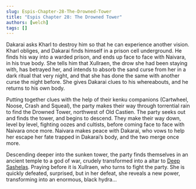 ```yaml
---
slug: Espis-Chapter-28-The-Drowned-Tower
title: "Espis Chapter 28: The Drowned Tower"
authors: [welch]
tags: []
---
```


Dakarai asks Kharl to destroy him so that he can experience another vision. Kharl obliges, and Dakarai finds himself in a prison cell underground. He finds his way into a warded prison, and ends up face to face with Naivara, in his true body. She tells him that Xullraen, the drow she had been staying with, has betrayed her, and intends to absorb the sand curse from her in a dark ritual that very night, and that she has done the same with another curse the night before. She gives Dakarai clues to his whereabouts, and he returns to his own body.

<!--truncate-->
 
Putting together clues with the help of their kenku companions (Cartwheel, Noose, Crash and Squeal), the party makes their way through torrential rain to find the Drowned Tower, northwest of Old Castien. The party seeks out and finds the tower, and begins to descend. They make their way down, level by level, fighting oozes and cultists, before coming face to face with Naivara once more. Naivara makes peace with Dakarai, who vows to help her escape her fate trapped in Dakarai’s body, and the two merge once more.
 
Descending deeper into the sunken tower, the party finds themselves in an ancient temple to a god of war, crudely transformed into a altar to [Deep Sashelas](/wikis/deep-sashelas). Praying before it is Xullraen, who turns to fight the party. She is quickly defeated, surprised, but in her defeat, she reveals a new power, transforming into an enormous, black hydra…